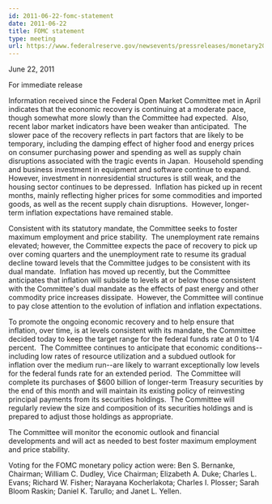 ```yaml
---
id: 2011-06-22-fomc-statement
date: 2011-06-22
title: FOMC statement
type: meeting
url: https://www.federalreserve.gov/newsevents/pressreleases/monetary20110622a.htm
---
```


June 22, 2011

For immediate release

Information received since the Federal Open Market Committee met in April indicates that the economic recovery is continuing at a moderate pace, though somewhat more slowly than the Committee had expected.  Also, recent labor market indicators have been weaker than anticipated.  The slower pace of the recovery reflects in part factors that are likely to be temporary, including the damping effect of higher food and energy prices on consumer purchasing power and spending as well as supply chain disruptions associated with the tragic events in Japan.  Household spending and business investment in equipment and software continue to expand.  However, investment in nonresidential structures is still weak, and the housing sector continues to be depressed.  Inflation has picked up in recent months, mainly reflecting higher prices for some commodities and imported goods, as well as the recent supply chain disruptions.  However, longer-term inflation expectations have remained stable.

Consistent with its statutory mandate, the Committee seeks to foster maximum employment and price stability.  The unemployment rate remains elevated; however, the Committee expects the pace of recovery to pick up over coming quarters and the unemployment rate to resume its gradual decline toward levels that the Committee judges to be consistent with its dual mandate.  Inflation has moved up recently, but the Committee anticipates that inflation will subside to levels at or below those consistent with the Committee's dual mandate as the effects of past energy and other commodity price increases dissipate.  However, the Committee will continue to pay close attention to the evolution of inflation and inflation expectations.

To promote the ongoing economic recovery and to help ensure that inflation, over time, is at levels consistent with its mandate, the Committee decided today to keep the target range for the federal funds rate at 0 to 1/4 percent.  The Committee continues to anticipate that economic conditions--including low rates of resource utilization and a subdued outlook for inflation over the medium run--are likely to warrant exceptionally low levels for the federal funds rate for an extended period.  The Committee will complete its purchases of $600 billion of longer-term Treasury securities by the end of this month and will maintain its existing policy of reinvesting principal payments from its securities holdings.  The Committee will regularly review the size and composition of its securities holdings and is prepared to adjust those holdings as appropriate.

The Committee will monitor the economic outlook and financial developments and will act as needed to best foster maximum employment and price stability.

Voting for the FOMC monetary policy action were: Ben S. Bernanke, Chairman; William C. Dudley, Vice Chairman; Elizabeth A. Duke; Charles L. Evans; Richard W. Fisher; Narayana Kocherlakota; Charles I. Plosser; Sarah Bloom Raskin; Daniel K. Tarullo; and Janet L. Yellen.